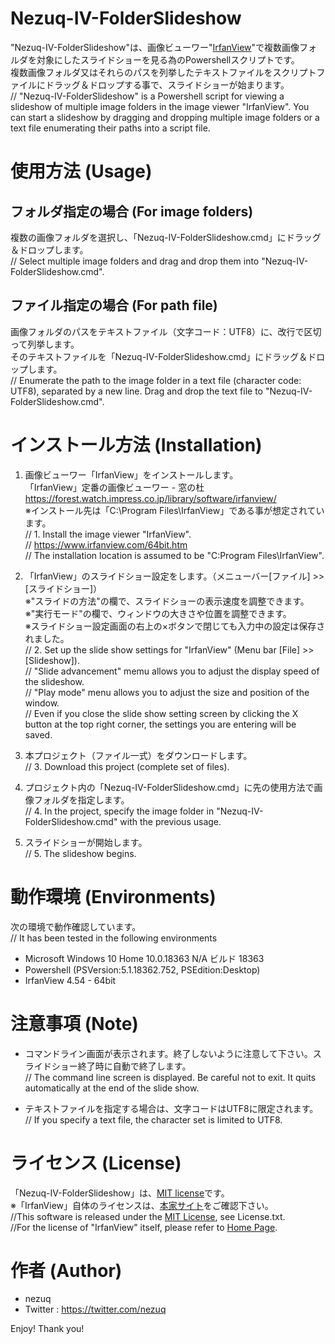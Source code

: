 # Nezuq-IV-FolderSlideshow

"Nezuq-IV-FolderSlideshow"は、画像ビューワー"[IrfanView](https://www.irfanview.com/)"で複数画像フォルダを対象にしたスライドショーを見る為のPowershellスクリプトです。  
複数画像フォルダ又はそれらのパスを列挙したテキストファイルをスクリプトファイルにドラッグ＆ドロップする事で、スライドショーが始まります。  
  // "Nezuq-IV-FolderSlideshow" is a Powershell script for viewing a slideshow of multiple image folders in the image viewer "IrfanView". You can start a slideshow by dragging and dropping multiple image folders or a text file enumerating their paths into a script file.  


# 使用方法 (Usage)

## フォルダ指定の場合 (For image folders)

複数の画像フォルダを選択し、「Nezuq-IV-FolderSlideshow.cmd」にドラッグ＆ドロップします。  
  // Select multiple image folders and drag and drop them into "Nezuq-IV-FolderSlideshow.cmd".  

## ファイル指定の場合 (For path file)

画像フォルダのパスをテキストファイル（文字コード：UTF8）に、改行で区切って列挙します。  
そのテキストファイルを「Nezuq-IV-FolderSlideshow.cmd」にドラッグ＆ドロップします。  
  // Enumerate the path to the image folder in a text file (character code: UTF8), separated by a new line. Drag and drop the text file to "Nezuq-IV-FolderSlideshow.cmd".  


# インストール方法 (Installation)

1. 画像ビューワー「IrfanView」をインストールします。  
「IrfanView」定番の画像ビューワー - 窓の杜  
https://forest.watch.impress.co.jp/library/software/irfanview/  
※インストール先は「C:\Program Files\IrfanView」である事が想定されています。  
  // 1. Install the image viewer "IrfanView".  
  // https://www.irfanview.com/64bit.htm  
  // The installation location is assumed to be "C:Program Files\IrfanView".  

2. 「IrfanView」のスライドショー設定をします。（メニューバー[ファイル] >> [スライドショー]）  
※"スライドの方法"の欄で、スライドショーの表示速度を調整できます。  
※"実行モード"の欄で、ウィンドウの大きさや位置を調整できます。  
※スライドショー設定画面の右上の×ボタンで閉じても入力中の設定は保存されました。  
  // 2. Set up the slide show settings for "IrfanView" (Menu bar [File] >> [Slideshow]).  
  // "Slide advancement" memu allows you to adjust the display speed of the slideshow.  
  // "Play mode" menu allows you to adjust the size and position of the window.  
  // Even if you close the slide show setting screen by clicking the X button at the top right corner, the settings you are entering will be saved.  

3. 本プロジェクト（ファイル一式）をダウンロードします。  
  // 3. Download this project (complete set of files).  

4. プロジェクト内の「Nezuq-IV-FolderSlideshow.cmd」に先の使用方法で画像フォルダを指定します。  
  // 4. In the project, specify the image folder in "Nezuq-IV-FolderSlideshow.cmd" with the previous usage.  

5. スライドショーが開始します。  
  // 5. The slideshow begins.  


# 動作環境 (Environments)

次の環境で動作確認しています。  
  // It has been tested in the following environments  

* Microsoft Windows 10 Home 10.0.18363 N/A ビルド 18363
* Powershell (PSVersion:5.1.18362.752, PSEdition:Desktop)
* IrfanView 4.54 - 64bit


# 注意事項 (Note)

* コマンドライン画面が表示されます。終了しないように注意して下さい。スライドショー終了時に自動で終了します。  
  // The command line screen is displayed. Be careful not to exit. It quits automatically at the end of the slide show.  

* テキストファイルを指定する場合は、文字コードはUTF8に限定されます。  
  // If you specify a text file, the character set is limited to UTF8.  


# ライセンス (License)

「Nezuq-IV-FolderSlideshow」は、[MIT license](https://en.wikipedia.org/wiki/MIT_License)です。  
※「IrfanView」自体のライセンスは、[本家サイト](https://www.irfanview.com/main_what_is_engl.htm)をご確認下さい。  
  //This software is released under the [MIT License](https://en.wikipedia.org/wiki/MIT_License), see License.txt.  
  //For the license of "IrfanView" itself, please refer to [Home Page](https://www.irfanview.com/main_what_is_engl.htm).  

# 作者 (Author)

* nezuq
* Twitter : https://twitter.com/nezuq


Enjoy! Thank you!
